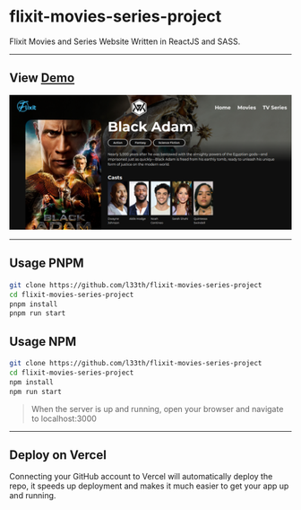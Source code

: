 # flixit-movies-series-project

Flixit Movies and Series Website Written in ReactJS and SASS.

---

<h2>View <a href="https://flixit.netlify.app" target="_blank">Demo</a></h2>

<img src="./src/assets/img/flixit.png"/>

---

## Usage PNPM

```bash
git clone https://github.com/l33th/flixit-movies-series-project
cd flixit-movies-series-project
pnpm install
pnpm run start
```

## Usage NPM

```bash
git clone https://github.com/l33th/flixit-movies-series-project
cd flixit-movies-series-project
npm install
npm run start
```

> When the server is up and running, open your browser and navigate to localhost:3000

---

## Deploy on Vercel

Connecting your GitHub account to Vercel will automatically deploy the repo,
it speeds up deployment and makes it much easier to get your app up and running.
